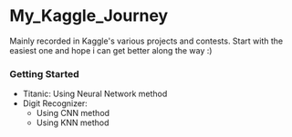 # My_Kaggle_Journey

Mainly recorded in Kaggle's various projects and contests. Start with the easiest one and hope i can get better along the way :)

### Getting Started
 
 + Titanic: Using Neural Network method
 + Digit Recognizer:
   - Using CNN method 
   - Using KNN method
